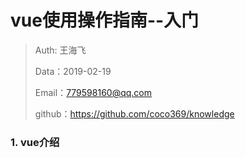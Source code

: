 
# vue使用操作指南--入门

>Auth: 王海飞
>
>Data：2019-02-19
>
>Email：779598160@qq.com
>
>github：https://github.com/coco369/knowledge 

### 1. vue介绍